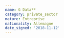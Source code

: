 ```yaml
---
name: G Data**
category: private_sector
nature: Entreprise
nationality: Allemagne
date_signed: '2018-11-12'
---
```

    